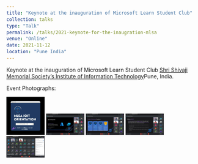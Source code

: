 ```yaml
---
title: "Keynote at the inauguration of Microsoft Learn Student Club"
collection: talks
type: "Talk"
permalink: /talks/2021-keynote-for-the-inaugration-mlsa
venue: "Online"
date: 2021-11-12
location: "Pune India"
---
```


Keynote at the inauguration of Microsoft Learn Student Club [Shri Shivaji Memorial Society’s Institute of Information Technology](https://aissmsioit.org/)Pune, India.

Event Photographs:
<p float="left">
  <img src="../images/2021-keynote-for-the-inaugration-mlsa-1.jpg" width="100" />
  <img src="../images/2021-keynote-for-the-inaugration-mlsa-2.jpg" width="100" /> 
  <img src="../images/2021-keynote-for-the-inaugration-mlsa-3.jpg" width="100" />
  <img src="../images/2021-keynote-for-the-inaugration-mlsa-4.jpg" width="100" />
  <img src="../images/2021-keynote-for-the-inaugration-mlsa-5.jpg" width="100" /> 
</p>
